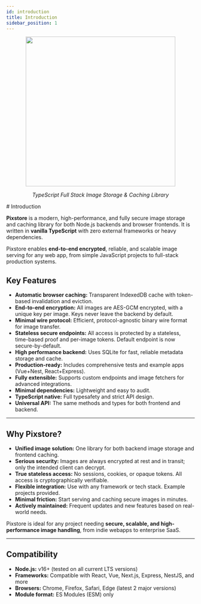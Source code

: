 ```yaml
---
id: introduction
title: Introduction
sidebar_position: 1
---
```


<p align="center">
  <img src="/pixstore/img/logo_w_text.png" width="400" />
</p>
<p align="center"><em>TypeScript Full Stack Image Storage & Caching Library</em></p>
# Introduction

**Pixstore** is a modern, high-performance, and fully secure image storage and caching library for both Node.js backends and browser frontends. It is written in **vanilla TypeScript** with zero external frameworks or heavy dependencies.

Pixstore enables **end-to-end encrypted**, reliable, and scalable image serving for any web app, from simple JavaScript projects to full-stack production systems.

## Key Features

- **Automatic browser caching:** Transparent IndexedDB cache with token-based invalidation and eviction.
- **End-to-end encryption:** All images are AES-GCM encrypted, with a unique key per image. Keys never leave the backend by default.
- **Minimal wire protocol:** Efficient, protocol-agnostic binary wire format for image transfer.
- **Stateless secure endpoints:** All access is protected by a stateless, time-based proof and per-image tokens. Default endpoint is now secure-by-default.
- **High performance backend:** Uses SQLite for fast, reliable metadata storage and cache.
- **Production-ready:** Includes comprehensive tests and example apps (Vue+Nest, React+Express).
- **Fully extensible:** Supports custom endpoints and image fetchers for advanced integrations.
- **Minimal dependencies:** Lightweight and easy to audit.
- **TypeScript native:** Full typesafety and strict API design.
- **Universal API:** The same methods and types for both frontend and backend.

---

## Why Pixstore?

- **Unified image solution:** One library for both backend image storage and frontend caching.
- **Serious security:** Images are always encrypted at rest and in transit; only the intended client can decrypt.
- **True stateless access:** No sessions, cookies, or opaque tokens. All access is cryptographically verifiable.
- **Flexible integration:** Use with any framework or tech stack. Example projects provided.
- **Minimal friction:** Start serving and caching secure images in minutes.
- **Actively maintained:** Frequent updates and new features based on real-world needs.

Pixstore is ideal for any project needing **secure, scalable, and high-performance image handling**, from indie webapps to enterprise SaaS.

---

## Compatibility

- **Node.js:** v16+ (tested on all current LTS versions)
- **Frameworks:** Compatible with React, Vue, Next.js, Express, NestJS, and more
- **Browsers:** Chrome, Firefox, Safari, Edge (latest 2 major versions)
- **Module format:** ES Modules (ESM) only
